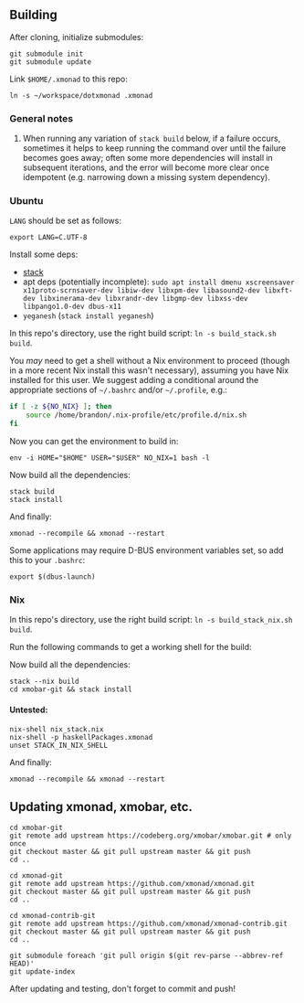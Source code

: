 ## Building

After cloning, initialize submodules:

```
git submodule init
git submodule update
```


Link `$HOME/.xmonad` to this repo:

```
ln -s ~/workspace/dotxmonad .xmonad
```

### General notes
1. When running any variation of `stack build` below, if a failure occurs,
sometimes it helps to keep running the command over until the failure
becomes goes away; often some more dependencies will install in subsequent
iterations, and the error will become more clear once idempotent (e.g. 
narrowing down a missing system dependency).

### Ubuntu

`LANG` should be set as follows:

```
export LANG=C.UTF-8
```

Install some deps:

- [stack](https://docs.haskellstack.org/en/stable/install_and_upgrade/)
- apt deps (potentially incomplete): `sudo apt install dmenu xscreensaver x11proto-scrnsaver-dev libiw-dev libxpm-dev libasound2-dev libxft-dev libxinerama-dev libxrandr-dev libgmp-dev libxss-dev libpango1.0-dev dbus-x11`
- `yeganesh` (`stack install yeganesh`)

In this repo's directory, use the right build script:
`ln -s build_stack.sh build`.

You *may* need to get a shell without a Nix environment to proceed (though in
a more recent Nix install this wasn't necessary), assuming you
have Nix installed for this user. We suggest adding a conditional around
the appropriate sections of `~/.bashrc` and/or `~/.profile`, e.g.:

```bash
if [ -z ${NO_NIX} ]; then
    source /home/brandon/.nix-profile/etc/profile.d/nix.sh
fi
```

Now you can get the environment to build in:

```
env -i HOME="$HOME" USER="$USER" NO_NIX=1 bash -l
```

Now build all the dependencies:

```
stack build
stack install
```

And finally:

```
xmonad --recompile && xmonad --restart
```

Some applications may require D-BUS environment variables set, so add
this to your `.bashrc`:

```
export $(dbus-launch)
```

### Nix

In this repo's directory, use the right build script:
`ln -s build_stack_nix.sh build`.

Run the following commands to get a working shell for the build:


Now build all the dependencies:

```
stack --nix build
cd xmobar-git && stack install
```

#### Untested:

```
nix-shell nix_stack.nix
nix-shell -p haskellPackages.xmonad
unset STACK_IN_NIX_SHELL
```

And finally:

```
xmonad --recompile && xmonad --restart
```



## Updating xmonad, xmobar, etc.

```
cd xmobar-git
git remote add upstream https://codeberg.org/xmobar/xmobar.git # only once
git checkout master && git pull upstream master && git push
cd ..

cd xmonad-git
git remote add upstream https://github.com/xmonad/xmonad.git
git checkout master && git pull upstream master && git push
cd ..

cd xmonad-contrib-git
git remote add upstream https://github.com/xmonad/xmonad-contrib.git
git checkout master && git pull upstream master && git push
cd ..

git submodule foreach 'git pull origin $(git rev-parse --abbrev-ref HEAD)'
git update-index
```

After updating and testing, don't forget to commit and push!
